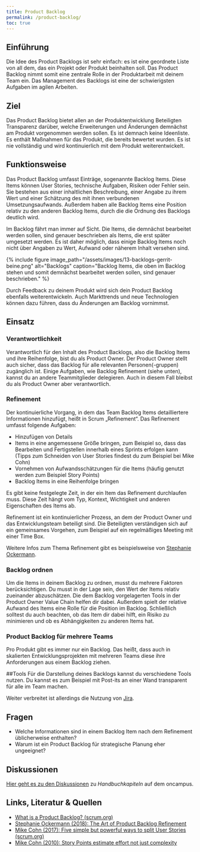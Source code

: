 ```yaml
---
title: Product Backlog
permalink: /product-backlog/
toc: true
---
```


## Einführung
Die Idee des Product Backlogs ist sehr einfach: es ist eine geordnete Liste von all dem, das ein Projekt oder Produkt beinhalten soll. 
Das Product Backlog nimmt somit eine zentrale Rolle in der Produktarbeit mit deinem Team ein. 
Das Management des Backlogs ist eine der schwierigsten Aufgaben im agilen Arbeiten. 

## Ziel
Das Product Backlog bietet allen an der Produktentwicklung Beteiligten Transparenz darüber, welche Erweiterungen und Änderungen demnächst am Produkt vorgenommen werden sollen. 
Es ist demnach keine Ideenliste. 
Es enthält Maßnahmen für das Produkt, die bereits bewertet wurden. 
Es ist nie vollständig und wird kontinuierlich mit dem Produkt weiterentwickelt. 

## Funktionsweise
Das Product Backlog umfasst Einträge, sogenannte Backlog Items. 
Diese Items können User Stories, technische Aufgaben, Risiken oder Fehler sein. 
Sie bestehen aus einer inhaltlichen Beschreibung, einer Angabe zu ihrem Wert und einer Schätzung des mit ihnen verbundenen Umsetzungsaufwands. 
Außerdem haben alle Backlog Items eine Position relativ zu den anderen Backlog Items, durch die die Ordnung des Backlogs deutlich wird. 

Im Backlog fährt man immer auf Sicht. 
Die Items, die demnächst bearbeitet werden sollen, sind genauer beschrieben als Items, die erst später umgesetzt werden. 
Es ist daher möglich, dass einige Backlog Items noch nicht über Angaben zu Wert, Aufwand oder näherem Inhalt versehen sind.

{% include figure image_path="/assets/images/13-backlogs-gerrit-beine.png" alt="Backlogs" caption="Backlog Items, die oben im Backlog stehen und somit demnächst bearbeitet werden sollen, sind genauer beschrieben." %}

Durch Feedback zu deinem Produkt wird sich dein Product Backlog ebenfalls weiterentwickeln. 
Auch Markttrends und neue Technologien können dazu führen, dass du Änderungen am Backlog vornimmst.

## Einsatz

### Verantwortlichkeit
Verantwortlich für den Inhalt des Product Backlogs, also die Backlog Items und ihre Reihenfolge, bist du als Product Owner. 
Der Product Owner stellt auch sicher, dass das Backlog für alle relevanten Personen(-gruppen) zugänglich ist. 
Einige Aufgaben, wie Backlog Refinement (siehe unten), kannst du an andere Teammitglieder delegieren. 
Auch in diesem Fall bleibst du als Product Owner aber verantwortlich.

### Refinement
Der kontinuierliche Vorgang, in dem das Team Backlog Items detailliertere Informationen hinzufügt, heißt in Scrum „Refinement“. 
Das Refinement umfasst folgende Aufgaben:

* Hinzufügen von Details
* Items in eine angemessene Größe bringen, zum Beispiel so, dass das Bearbeiten und Fertigstellen innerhalb eines Sprints erfolgen kann (Tipps zum Schneiden von User Stories findest du zum Beispiel bei Mike Cohn) 
* Vornehmen von Aufwandsschätzungen für die Items (häufig genutzt werden zum Beispiel Story Points)
* Backlog Items in eine Reihenfolge bringen

Es gibt keine festgelegte Zeit, in der ein Item das Refinement durchlaufen muss. 
Diese Zeit hängt vom Typ, Kontext, Wichtigkeit und anderen Eigenschaften des Items ab. 

Refinement ist ein kontinuierlicher Prozess, an dem der Product Owner und das Entwicklungsteam beteiligt sind. 
Die Beteiligten verständigen sich auf ein gemeinsames Vorgehen, zum Beispiel auf ein regelmäßiges Meeting mit einer Time Box.

Weitere Infos zum Thema Refinement gibt es beispielsweise von [Stephanie Ockermann](https://www.scrum.org/resources/blog/art-product-backlog-refinement).

### Backlog ordnen
Um die Items in deinem Backlog zu ordnen, musst du mehrere Faktoren berücksichtigen. 
Du musst in der Lage sein, den Wert der Items relativ zueinander abzuschätzen. 
Die dem Backlog vorgelagerten Tools in der Product Owner Value Chain helfen dir dabei. 
Außerdem spielt der relative Aufwand des Items eine Rolle für die Position im Backlog. 
Schließlich solltest du auch beachten, ob das Item dir dabei hilft, ein Risiko zu minimieren und ob es Abhängigkeiten zu anderen Items hat.

### Product Backlog für mehrere Teams
Pro Produkt gibt es immer nur ein Backlog. 
Das heißt, dass auch in skalierten Entwicklungsprojekten mit mehreren Teams diese ihre Anforderungen aus einem Backlog ziehen.

##Tools
Für die Darstellung deines Backlogs kannst du verschiedene Tools nutzen. Du kannst es zum Beispiel mit Post-its an einer Wand transparent für alle im Team machen.

Weiter verbreitet ist allerdings die Nutzung von [Jira](https://www.atlassian.com/de/software/jira).

## Fragen

* Welche Informationen sind in einem Backlog Item nach dem Refinement üblicherweise enthalten?
* Warum ist ein Product Backlog für strategische Planung eher ungeeignet?


## Diskussionen

[Hier geht es zu den Diskussionen](https://www.oncampus.de/blocks/oc_mooc_nav/forum_view.php?showall=false&id=47546) zu *Handbuchkapiteln* auf dem oncampus.

## Links, Literatur & Quellen

* [What is a Product Backlog? (scrum.org)](https://www.scrum.org/resources/what-is-a-product-backlog)
* [Stephanie Ockermann (2018): The Art of Product Backlog Refinement](https://www.scrum.org/resources/blog/art-product-backlog-refinement)
* [Mike Cohn (2017): Five simple but powerful ways to split User Stories (scrum.org)](https://www.mountaingoatsoftware.com/blog/five-simple-but-powerful-ways-to-split-user-stories) 
* [Mike Cohn (2010): Story Points estimate effort not just complexity](https://www.mountaingoatsoftware.com/blog/its-effort-not-complexity)
